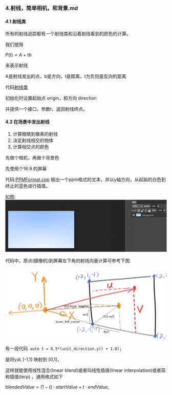 ### 4.射线，简单相机，和背景.md

#### 4.1 射线类

所有的射线追踪都有一个射线类和沿着射线看到的颜色的计算。

我们使用

$P(t)=A+tb$

来表示射线

A是射线发出的点，b是方向，t是距离，t为负则是反向的距离

代码[射线类](code/4.射线，简单相机，和背景)

初始化时设置起始点 origin，和方向 direction

并提供一个接口，参数t，返回射线终点。



#### 4.2 在场景中发出射线

1. 计算眼睛到像素的射线
2. 决定射线相交的物体
3. 计算相交点的颜色

先做个相机，再做个背景色

先使用个16:9 的屏幕

 代码:[PPMFormat.cpp](code/4.射线，简单相机，和背景) 输出一个ppm格式的文本，并以y轴方向，从起始的白色到终止的蓝色进行插值。

如图:![](pic/4.png)



代码中，原点(摄像机)到屏幕左下角的射线向量计算可参考下图

![](pic/3.png)

有一段代码` auto t = 0.5*(unit_direction.y() + 1.0);`

是将y从 [-1,1] 映射到 [0,1]，

这样就能使用线性混合(linear blend)或者叫线性插值(linear interpolation)或者简称插值(lerp) ，通用格式如下

$blendedValue=(1−t)⋅startValue+t⋅endValue,$
